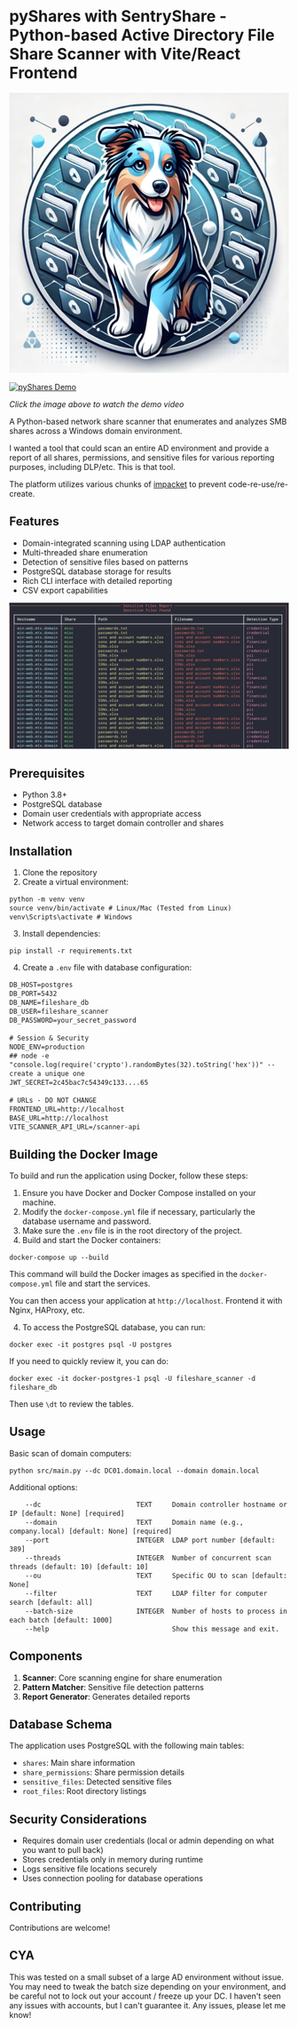 # pyShares with SentryShare - Python-based Active Directory File Share Scanner with Vite/React Frontend

![pyShares](img/pyShares.webp)

[![pyShares Demo](https://i9.ytimg.com/vi/Co3mxy3Nk4o/mqdefault.jpg?sqp=CMz5zLoG-oaymwEmCMACELQB8quKqQMa8AEB-AH-CYAC0AWKAgwIABABGBcgWyhyMA8=&rs=AOn4CLAA781M2oY5jafOxhrcICu2GWC4uw)](https://youtu.be/Co3mxy3Nk4o)

*Click the image above to watch the demo video*

A Python-based network share scanner that enumerates and analyzes SMB shares across a Windows domain environment.

I wanted a tool that could scan an entire AD environment and provide a report of all shares, permissions, and sensitive files for various reporting purposes, including DLP/etc. This is that tool.

The platform utilizes various chunks of [impacket](https://github.com/fortra/impacket) to prevent code-re-use/re-create. 

## Features

- Domain-integrated scanning using LDAP authentication
- Multi-threaded share enumeration
- Detection of sensitive files based on patterns
- PostgreSQL database storage for results
- Rich CLI interface with detailed reporting
- CSV export capabilities

![Sensitive Files Report](img/sensitive_files_report.png)

## Prerequisites

- Python 3.8+
- PostgreSQL database
- Domain user credentials with appropriate access
- Network access to target domain controller and shares

## Installation

1. Clone the repository
2. Create a virtual environment:

```
python -m venv venv
source venv/bin/activate # Linux/Mac (Tested from Linux)
venv\Scripts\activate # Windows
```

3. Install dependencies:

```
pip install -r requirements.txt
```

4. Create a `.env` file with database configuration:

```
DB_HOST=postgres
DB_PORT=5432
DB_NAME=fileshare_db
DB_USER=fileshare_scanner
DB_PASSWORD=your_secret_password

# Session & Security
NODE_ENV=production
## node -e "console.log(require('crypto').randomBytes(32).toString('hex'))" -- create a unique one
JWT_SECRET=2c45bac7c54349c133....65

# URLs - DO NOT CHANGE
FRONTEND_URL=http://localhost
BASE_URL=http://localhost
VITE_SCANNER_API_URL=/scanner-api
```

## Building the Docker Image

To build and run the application using Docker, follow these steps:

1. Ensure you have Docker and Docker Compose installed on your machine.
2. Modify the `docker-compose.yml` file if necessary, particularly the database username and password.
3. Make sure the `.env` file is in the root directory of the project.
4. Build and start the Docker containers:

```
docker-compose up --build
```

This command will build the Docker images as specified in the `docker-compose.yml` file and start the services.

You can then access your application at `http://localhost`. Frontend it with Nginx, HAProxy, etc. 

4. To access the PostgreSQL database, you can run:

```
docker exec -it postgres psql -U postgres
```

If you need to quickly review it, you can do:

```
docker exec -it docker-postgres-1 psql -U fileshare_scanner -d fileshare_db
```

Then use `\dt` to review the tables.

## Usage

Basic scan of domain computers:

```
python src/main.py --dc DC01.domain.local --domain domain.local
```

Additional options:
```
    --dc                        TEXT     Domain controller hostname or IP [default: None] [required]
    --domain                    TEXT     Domain name (e.g., company.local) [default: None] [required]
    --port                      INTEGER  LDAP port number [default: 389]
    --threads                   INTEGER  Number of concurrent scan threads (default: 10) [default: 10] 
    --ou                        TEXT     Specific OU to scan [default: None]
    --filter                    TEXT     LDAP filter for computer search [default: all]
    --batch-size                INTEGER  Number of hosts to process in each batch [default: 1000]
    --help                               Show this message and exit.
```

## Components

1. **Scanner**: Core scanning engine for share enumeration
2. **Pattern Matcher**: Sensitive file detection patterns
3. **Report Generator**: Generates detailed reports

## Database Schema

The application uses PostgreSQL with the following main tables:
- `shares`: Main share information
- `share_permissions`: Share permission details
- `sensitive_files`: Detected sensitive files
- `root_files`: Root directory listings

## Security Considerations

- Requires domain user credentials (local or admin depending on what you want to pull back)
- Stores credentials only in memory during runtime
- Logs sensitive file locations securely
- Uses connection pooling for database operations

## Contributing

Contributions are welcome!

## CYA

This was tested on a small subset of a large AD environment without issue. You may need to tweak the batch size depending on your environment, and be careful not to lock out your account / freeze up your DC. I haven't seen any issues with accounts, but I can't guarantee it. Any issues, please let me know!